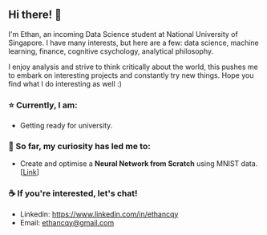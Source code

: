 ## Hi there! 👋
I'm Ethan, an incoming Data Science student at National University of Singapore. I have many interests, but here are a few: data science, machine learning, finance, cognitive csychology, analytical philosophy. 

I enjoy analysis and strive to think critically about the world, this pushes me to embark on interesting projects and constantly try new things. Hope you find what I do interesting as well :)

### ⭐ Currently, I am:
* Getting ready for university.

### 🚀 So far, my curiosity has led me to:
* Create and optimise a **Neural Network from Scratch** using MNIST data. [[Link](https://github.com/ethancqy/portfolio/tree/main/Neural%20Network%20from%20Scratch%20(MNIST))]

### ☕ If you're interested, let's chat!
* Linkedin: https://www.linkedin.com/in/ethancqy
* Email: ethancqy@gmail.com
